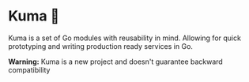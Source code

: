 # Kuma 🐻

Kuma is a set of Go modules with reusability in mind. Allowing for quick
prototyping and writing production ready services in Go.

**Warning:** Kuma is a new project and doesn't guarantee backward compatibility
